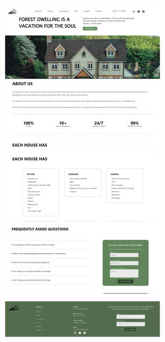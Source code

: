 
<a href="https://htmlpreview.github.io/?https://github.com/navidmocer/Frontend/blob/Forest-House-Website/Index.html" style="text-decoration:none; text-align:center; font-weight:bold; color: #fff;">View project</a>
<br>
<img src="src/1.png">
<img src="src/2.png">
<img src="src/3.png">
<img src="src/4.png">
<img src="src/5.png">
